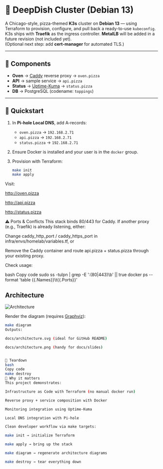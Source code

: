 # 🍕 DeepDish Cluster (Debian 13)

A Chicago-style, pizza-themed **K3s** cluster on **Debian 13** — using Terraform to provision, configure, and pull back a ready-to-use `kubeconfig`.  
K3s ships with **Traefik** as the ingress controller. **MetalLB** will be added in a future revision (not included yet).  
(Optional next step: add **cert-manager** for automated TLS.)

---

## 🧩 Components

- **Oven** → [Caddy](https://caddyserver.com/) reverse proxy → `oven.pizza`
- **API** → sample service → `api.pizza`
- **Status** → [Uptime-Kuma](https://github.com/louislam/uptime-kuma) → `status.pizza`
- **DB** → PostgreSQL (codename: `toppings`)

---

## 🚀 Quickstart

1. In **Pi-hole Local DNS**, add A-records:
   - `oven.pizza` → `192.168.2.71`
   - `api.pizza` → `192.168.2.71`
   - `status.pizza` → `192.168.2.71`

2. Ensure Docker is installed and your user is in the `docker` group.

3. Provision with Terraform:
   ```bash
   make init
   make apply
Visit:

http://oven.pizza

http://api.pizza

http://status.pizza

⚠️ Ports & Conflicts
This stack binds 80/443 for Caddy.
If another proxy (e.g., Traefik) is already listening, either:

Change caddy_http_port / caddy_https_port in infra/envs/homelab/variables.tf, or

Remove the Caddy container and route api.pizza + status.pizza through your existing proxy.

Check usage:

bash
Copy code
sudo ss -tulpn | grep -E ':(80|443)\b' || true
docker ps --format 'table {{.Names}}\t{{.Ports}}'

## Architecture

![Architecture](docs/architecture.svg)

Render the diagram (requires [Graphviz](https://graphviz.org/)):

```bash
make diagram
Outputs:

docs/architecture.svg (ideal for GitHub README)

docs/architecture.png (handy for docs/slides)


🧹 Teardown
bash
Copy code
make destroy
📌 Why it matters
This project demonstrates:

Infrastructure as Code with Terraform (no manual docker run)

Reverse proxy + service composition with Docker

Monitoring integration using Uptime-Kuma

Local DNS integration with Pi-hole

Clean developer workflow via make targets:

make init → initialize Terraform

make apply → bring up the stack

make diagram → regenerate architecture diagrams

make destroy → tear everything down
